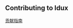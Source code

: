 ## Contributing to Idux

[贡献指南](https://github.com/IduxFE/components/blob/main/docs/contributing.zh-CN.md)